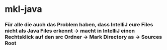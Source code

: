 # mkl-java

### Für alle die auch das Problem haben, dass IntelliJ eure Files nicht als Java Files erkennt -> macht in IntelliJ einen Rechtsklick auf den src Ordner -> Mark Directory as -> Sources Root